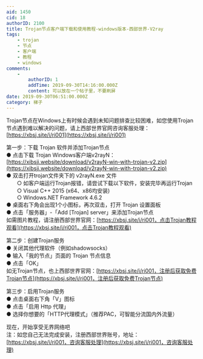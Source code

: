```yaml
---
aid: 1450
cid: 18
authorID: 2100
title: Trojan节点客户端下载和使用教程-windows版本-西部世界-V2ray
tags:
    - trojan
    - 节点
    - 客户端
    - 教程
    - windows
comments:
    -
        authorID: 1
        addTime: 2019-09-30T14:16:00.000Z
        content: 可以放在一个帖子里，不要刷屏
date: 2019-09-30T06:51:00.000Z
category: 梯子
---
```


Trojan节点在Windows上有时候会遇到未知问题排查比较困难，如您使用Trojan节点遇到难以解决的问题，请上西部世界官网咨询客服处理：[https://xbsj.site/i/ri001](https://xbsj.site/i/ri001)

第一步：下载 Trojan 软件并添加Trojan节点  
● 点击下载 Trojan Windows客户端v2rayN：[https://xibsji.website/download/v2rayN-win-with-trojan-v2.zip](https://xibsji.website/download/v2rayN-win-with-trojan-v2.zip)  
● 双击打开trojan文件夹下的 v2rayN.exe 文件  
  ○ 如客户端运行Trojan报错，请尝试下载以下软件，安装完毕再运行Trojan  
  ○ Visual C++ 2015 (x64、x86均安装)  
  ○ Windows.NET Framework 4.6.2  
● 桌面右下角会出现1个小图标，再次双击，打开 Trojan 设置面板  
● 点击「服务器」-「Add \[Trojan\] server」来添加Trojan节点  
如需图片教程，请注册西部世界官网：[https://xbsj.site/i/ri001，点击Trojan教程观看](https://xbsj.site/i/ri001，点击Trojan教程观看)

第二步：创建Trojan服务  
● 关闭其他代理软件（例如shadowsocks）  
● 输入「我的节点」页面的 Trojan 节点信息  
● 点击「OK」  
如无Trojan节点，也上西部世界官网：[https://xbsj.site/i/ri001，注册后获取免费Trojan节点](https://xbsj.site/i/ri001，注册后获取免费Trojan节点)

第三步：启用Trojan服务  
● 点击桌面右下角「V」图标  
● 点击「启用 Http 代理」  
● 选择你想要的「HTTP代理模式」（推荐PAC，可智能分流国内外流量）

现在，开始享受无界网络吧  
注：如您自己无法完成安装，注册西部世界账号，地址：[https://xbsj.site/i/ri001，咨询客服处理](https://xbsj.site/i/ri001，咨询客服处理)
